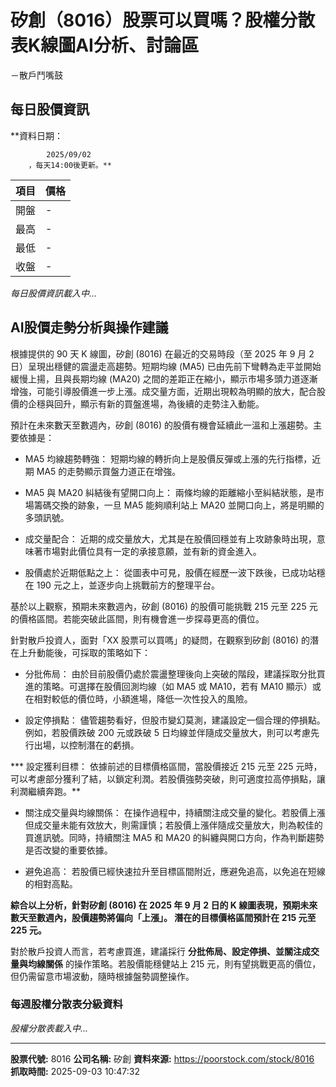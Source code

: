 # 矽創（8016）股票可以買嗎？股權分散表K線圖AI分析、討論區
－散戶鬥嘴鼓

## 每日股價資訊

**資料日期：
        
            2025/09/02
        ，每天14:00後更新。**

| 項目 | 價格 |
|------|------|
| 開盤 | - |
| 最高 | - |
| 最低 | - |
| 收盤 | - |

*每日股價資訊載入中...*

## AI股價走勢分析與操作建議

根據提供的 90 天 K 線圖，矽創 (8016) 在最近的交易時段（至 2025 年 9 月 2 日）呈現出穩健的震盪走高趨勢。短期均線 (MA5) 已由先前下彎轉為走平並開始緩慢上揚，且與長期均線 (MA20) 之間的差距正在縮小，顯示市場多頭力道逐漸增強，可能引導股價進一步上漲。成交量方面，近期出現較為明顯的放大，配合股價的企穩與回升，顯示有新的買盤進場，為後續的走勢注入動能。

預計在未來數天至數週內，矽創 (8016) 的股價有機會延續此一溫和上漲趨勢。主要依據是：

*   MA5 均線趨勢轉強： 短期均線的轉折向上是股價反彈或上漲的先行指標，近期 MA5 的走勢顯示買盤力道正在增強。

*   MA5 與 MA20 糾結後有望開口向上： 兩條均線的距離縮小至糾結狀態，是市場籌碼交換的跡象，一旦 MA5 能夠順利站上 MA20 並開口向上，將是明顯的多頭訊號。

*   成交量配合： 近期的成交量放大，尤其是在股價回穩並有上攻跡象時出現，意味著市場對此價位具有一定的承接意願，並有新的資金進入。

*   股價處於近期低點之上： 從圖表中可見，股價在經歷一波下跌後，已成功站穩在 190 元之上，並逐步向上挑戰前方的整理平台。

基於以上觀察，預期未來數週內，矽創 (8016) 的股價可能挑戰 215 元至 225 元的價格區間。若能突破此區間，則有機會進一步探尋更高的價位。

針對散戶投資人，面對「XX 股票可以買嗎」的疑問，在觀察到矽創 (8016) 的潛在上升動能後，可採取的策略如下：

*   分批佈局： 由於目前股價仍處於震盪整理後向上突破的階段，建議採取分批買進的策略。可選擇在股價回測均線（如 MA5 或 MA10，若有 MA10 顯示）或在相對較低的價位時，小額進場，降低一次性投入的風險。

*   設定停損點： 儘管趨勢看好，但股市變幻莫測，建議設定一個合理的停損點。例如，若股價跌破 200 元或跌破 5 日均線並伴隨成交量放大，則可以考慮先行出場，以控制潛在的虧損。

***   設定獲利目標： 依據前述的目標價格區間，當股價接近 215 元至 225 元時，可以考慮部分獲利了結，以鎖定利潤。若股價強勢突破，則可適度拉高停損點，讓利潤繼續奔跑。**

*   關注成交量與均線關係： 在操作過程中，持續關注成交量的變化。若股價上漲但成交量未能有效放大，則需謹慎；若股價上漲伴隨成交量放大，則為較佳的買進訊號。同時，持續關注 MA5 和 MA20 的糾纏與開口方向，作為判斷趨勢是否改變的重要依據。

*   避免追高： 若股價已經快速拉升至目標區間附近，應避免追高，以免追在短線的相對高點。

**綜合以上分析，針對矽創 (8016) 在 2025 年 9 月 2 日的 K 線圖表現，預期未來數天至數週內，股價趨勢將偏向「上漲」。 潛在的目標價格區間預計在 **215 元至 225 元**。**

對於散戶投資人而言，若考慮買進，建議採行 **分批佈局、設定停損、並關注成交量與均線關係** 的操作策略。若股價能穩健站上 215 元，則有望挑戰更高的價位，但仍需留意市場波動，隨時根據盤勢調整操作。

### 每週股權分散表分級資料

*股權分散表載入中...*

---

**股票代號:** 8016
**公司名稱:** 矽創
**資料來源:** https://poorstock.com/stock/8016
**抓取時間:** 2025-09-03 10:47:32